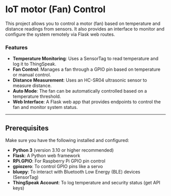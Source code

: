 # **IoT motor (Fan) Control**

This project allows you to control a motor (fan) based on temperature and distance readings from sensors. It also provides an interface to monitor and configure the system remotely via Flask web routes.

### **Features**
- **Temperature Monitoring**: Uses a SensorTag to read temperature and log it to ThingSpeak.
- **Fan Control**: Manages a fan through a GPIO pin based on temperature or manual control.
- **Distance Measurement**: Uses an HC-SR04 ultrasonic sensor to measure distance.
- **Auto Mode**: The fan can be automatically controlled based on a temperature threshold.
- **Web Interface**: A Flask web app that provides endpoints to control the fan and monitor system status.

---

## **Prerequisites**
Make sure you have the following installed and configured:
- **Python 3** (version 3.10 or higher recommended)
- **Flask**: A Python web framework
- **RPi.GPIO**: For Raspberry Pi GPIO pin control
- **gpiozero**: To control GPIO pins like a servo
- **bluepy**: To interact with Bluetooth Low Energy (BLE) devices (SensorTag)
- **ThingSpeak Account**: To log temperature and security status (get API keys)

